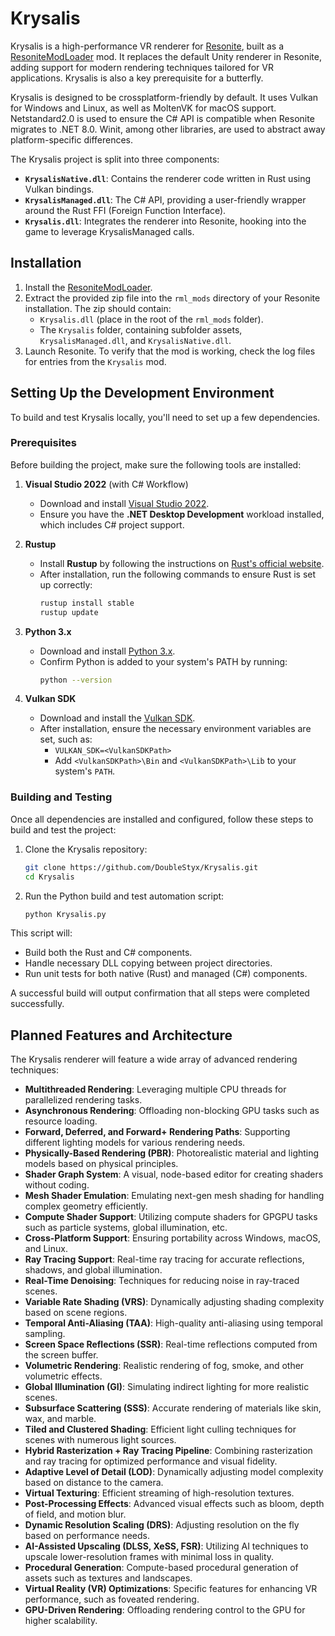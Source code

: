 # Krysalis

Krysalis is a high-performance VR renderer for [Resonite](https://resonite.com/), built as a [ResoniteModLoader](https://github.com/DoubleStyx/ResoniteModLoader) mod. It replaces the default Unity renderer in Resonite, adding support for modern rendering techniques tailored for VR applications. Krysalis is also a key prerequisite for a butterfly.

Krysalis is designed to be crossplatform-friendly by default. It uses Vulkan for Windows and Linux, as well as MoltenVK for macOS support. Netstandard2.0 is used to ensure the C# API is compatible when Resonite migrates to .NET 8.0. Winit, among other libraries, are used to abstract away platform-specific differences.

The Krysalis project is split into three components:
- **`KrysalisNative.dll`**: Contains the renderer code written in Rust using Vulkan bindings.
- **`KrysalisManaged.dll`**: The C# API, providing a user-friendly wrapper around the Rust FFI (Foreign Function Interface).
- **`Krysalis.dll`**: Integrates the renderer into Resonite, hooking into the game to leverage KrysalisManaged calls.

## Installation

1. Install the [ResoniteModLoader](https://github.com/DoubleStyx/ResoniteModLoader).
2. Extract the provided zip file into the `rml_mods` directory of your Resonite installation. The zip should contain:
   - `Krysalis.dll` (place in the root of the `rml_mods` folder).
   - The `Krysalis` folder, containing subfolder assets, `KrysalisManaged.dll`, and `KrysalisNative.dll`.
3. Launch Resonite. To verify that the mod is working, check the log files for entries from the `Krysalis` mod.

## Setting Up the Development Environment

To build and test Krysalis locally, you'll need to set up a few dependencies.

### Prerequisites

Before building the project, make sure the following tools are installed:

1. **Visual Studio 2022** (with C# Workflow)
   - Download and install [Visual Studio 2022](https://visualstudio.microsoft.com/vs/).
   - Ensure you have the **.NET Desktop Development** workload installed, which includes C# project support.

2. **Rustup**
   - Install **Rustup** by following the instructions on [Rust's official website](https://www.rust-lang.org/tools/install).
   - After installation, run the following commands to ensure Rust is set up correctly:
     ```bash
     rustup install stable
     rustup update
     ```

3. **Python 3.x**
   - Download and install [Python 3.x](https://www.python.org/downloads/).
   - Confirm Python is added to your system's PATH by running:
     ```bash
     python --version
     ```

4. **Vulkan SDK**
   - Download and install the [Vulkan SDK](https://vulkan.lunarg.com/sdk/home).
   - After installation, ensure the necessary environment variables are set, such as:
     - `VULKAN_SDK=<VulkanSDKPath>`
     - Add `<VulkanSDKPath>\Bin` and `<VulkanSDKPath>\Lib` to your system's `PATH`.

### Building and Testing

Once all dependencies are installed and configured, follow these steps to build and test the project:

1. Clone the Krysalis repository:
    ```bash
    git clone https://github.com/DoubleStyx/Krysalis.git
    cd Krysalis
    ```

2. Run the Python build and test automation script:
    ```bash
    python Krysalis.py
    ```

This script will:
- Build both the Rust and C# components.
- Handle necessary DLL copying between project directories.
- Run unit tests for both native (Rust) and managed (C#) components.

A successful build will output confirmation that all steps were completed successfully.

## Planned Features and Architecture

The Krysalis renderer will feature a wide array of advanced rendering techniques:

- **Multithreaded Rendering**: Leveraging multiple CPU threads for parallelized rendering tasks.
- **Asynchronous Rendering**: Offloading non-blocking GPU tasks such as resource loading.
- **Forward, Deferred, and Forward+ Rendering Paths**: Supporting different lighting models for various rendering needs.
- **Physically-Based Rendering (PBR)**: Photorealistic material and lighting models based on physical principles.
- **Shader Graph System**: A visual, node-based editor for creating shaders without coding.
- **Mesh Shader Emulation**: Emulating next-gen mesh shading for handling complex geometry efficiently.
- **Compute Shader Support**: Utilizing compute shaders for GPGPU tasks such as particle systems, global illumination, etc.
- **Cross-Platform Support**: Ensuring portability across Windows, macOS, and Linux.
- **Ray Tracing Support**: Real-time ray tracing for accurate reflections, shadows, and global illumination.
- **Real-Time Denoising**: Techniques for reducing noise in ray-traced scenes.
- **Variable Rate Shading (VRS)**: Dynamically adjusting shading complexity based on scene regions.
- **Temporal Anti-Aliasing (TAA)**: High-quality anti-aliasing using temporal sampling.
- **Screen Space Reflections (SSR)**: Real-time reflections computed from the screen buffer.
- **Volumetric Rendering**: Realistic rendering of fog, smoke, and other volumetric effects.
- **Global Illumination (GI)**: Simulating indirect lighting for more realistic scenes.
- **Subsurface Scattering (SSS)**: Accurate rendering of materials like skin, wax, and marble.
- **Tiled and Clustered Shading**: Efficient light culling techniques for scenes with numerous light sources.
- **Hybrid Rasterization + Ray Tracing Pipeline**: Combining rasterization and ray tracing for optimized performance and visual fidelity.
- **Adaptive Level of Detail (LOD)**: Dynamically adjusting model complexity based on distance to the camera.
- **Virtual Texturing**: Efficient streaming of high-resolution textures.
- **Post-Processing Effects**: Advanced visual effects such as bloom, depth of field, and motion blur.
- **Dynamic Resolution Scaling (DRS)**: Adjusting resolution on the fly based on performance needs.
- **AI-Assisted Upscaling (DLSS, XeSS, FSR)**: Utilizing AI techniques to upscale lower-resolution frames with minimal loss in quality.
- **Procedural Generation**: Compute-based procedural generation of assets such as textures and landscapes.
- **Virtual Reality (VR) Optimizations**: Specific features for enhancing VR performance, such as foveated rendering.
- **GPU-Driven Rendering**: Offloading rendering control to the GPU for higher scalability.